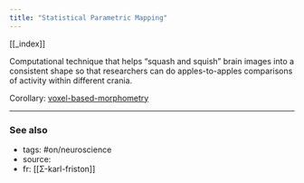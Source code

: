 ```yaml
---
title: "Statistical Parametric Mapping"
---
```


[[_index]]


Computational technique that helps “squash and squish” brain images into a consistent shape so that researchers can do apples-to-apples comparisons of activity within different crania. 

Corollary: [voxel-based-morphometry](voxel-based-morphometry.md)

-------------
### See also

- tags: #on/neuroscience 
- source: 
- fr: [[Σ-karl-friston]]